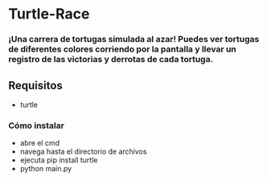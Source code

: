# Turtle-Race

### ¡Una carrera de tortugas simulada al azar! Puedes ver tortugas de diferentes colores corriendo por la pantalla y llevar un registro de las victorias y derrotas de cada tortuga.

## Requisitos
- turtle

### Cómo instalar
- abre el cmd
- navega hasta el directorio de archivos
- ejecuta pip install turtle
- python main.py